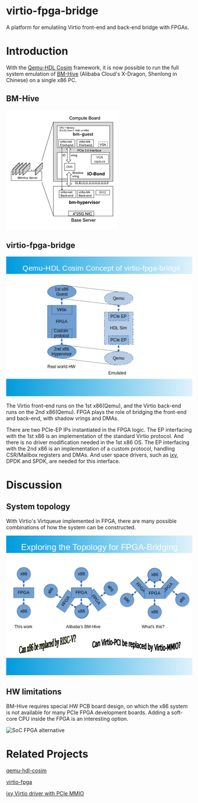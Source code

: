# virtio-fpga-bridge
A platform for emulatiing Virtio front-end and back-end bridge with FPGAs.

# Introduction
With the [Qemu-HDL Cosim](http://compas.cs.stonybrook.edu/projects/fpgacloud/vm-hdl-cosim/) framework, it is now possible to run the full system emulation of [BM-Hive](https://dl.acm.org/doi/10.1145/3373376.3378507) (Alibaba Cloud's X-Dragon, Shenlong in Chinese) on a single x86 PC.

## BM-Hive
![BM-Hive architecture](./doc/bm-hive.png)

## virtio-fpga-bridge
![virtio-fpga-bridge architecture](./doc/qemu-hdl-cosim.png)

The Virtio front-end runs on the 1st x86(Qemu), and the Virtio back-end runs on the 2nd x86(Qemu). FPGA plays the role of bridging the front-end and back-end, with shadow vrings and DMAs. 

There are two PCIe-EP IPs instantiated in the FPGA logic. The EP interfacing with the 1st x86 is an implementation of the standard Virtio protocol. And there is no driver modification needed in the 1st x86 OS. The EP interfacing with the 2nd x86 is an implementation of a custom protocol, handling CSR/Mailbox registers and DMAs. And user space drivers, such as [ixy](https://github.com/emmericp/ixy), DPDK and SPDK, are needed for this interface.

# Discussion
## System topology
With Virtio's Virtqueue implemented in FPGA, there are many possible combinations of how the system can be constructed.

![Topology comparison](./doc/fpga-bridging.png)

## HW limitations
BM-Hive requires special HW PCB board design, on which the x86 system is not available for many PCIe FPGA development boards. Adding a soft-core CPU inside the FPGA is an interesting option.

![SoC FPGA alternative](./doc/soc_option.png)

# Related Projects
[qemu-hdl-cosim](https://github.com/RSPwFPGAs/qemu-hdl-cosim)

[virtio-fpga](https://github.com/RSPwFPGAs/virtio-fpga)

[ixy Virtio driver with PCIe MMIO](https://github.com/RSPwFPGAs/ixy)


